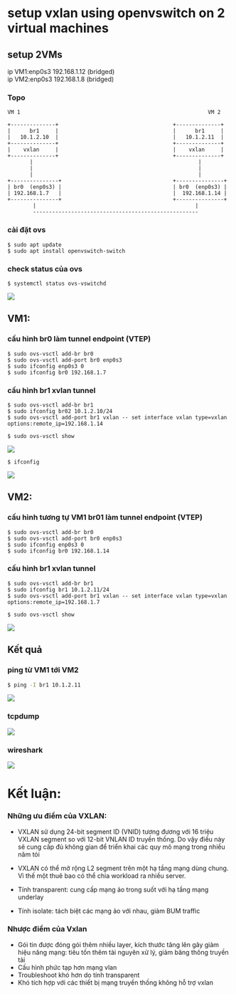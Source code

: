 # setup vxlan using openvswitch on 2 virtual machines

## setup 2VMs 
ip VM1:enp0s3 192.168.1.12 (bridged) </br >
ip VM2:enp0s3 192.168.1.8 (bridged)

### Topo
````
VM 1                                                           VM 2

+--------------+                                    +--------------+
|      br1     |                                    |      br1     |
|   10.1.2.10  |                                    |   10.1.2.11  |
+--------------+                                    +--------------+
|    vxlan     |                                    |    vxlan     |
+--------------+                                    +--------------+
       |                                                    |
       |                                                    |
       |                                                    |
+---------------+                                   +---------------+
| br0  (enp0s3) |                                   | br0  (enp0s3) |
| 192.168.1.7   |                                   |  192.168.1.14 |
+---------------+                                   +---------------+
        |                                                  |
        ----------------------------------------------------
````


### cài đặt ovs
```
$ sudo apt update
$ sudo apt install openvswitch-switch
```

### check status của ovs
```
$ systemctl status ovs-vswitchd
```

![](https://raw.githubusercontent.com/toanduc0671/NguyenDucToan_week3/main/image/systemctl.png)

## VM1:
### cấu hình br0 làm tunnel endpoint (VTEP)
```
$ sudo ovs-vsctl add-br br0
$ sudo ovs-vsctl add-port br0 enp0s3
$ sudo ifconfig enp0s3 0
$ sudo ifconfig br0 192.168.1.7
```

### cấu hình br1 xvlan tunnel
```
$ sudo ovs-vsctl add-br br1
$ sudo ifconfig br02 10.1.2.10/24
$ sudo ovs-vsctl add-port br1 vxlan -- set interface vxlan type=vxlan options:remote_ip=192.168.1.14
```

```
$ sudo ovs-vsctl show
```
![](https://raw.githubusercontent.com/toanduc0671/NguyenDucToan_week3/main/image/show.png)

```
$ ifconfig
```
![](https://raw.githubusercontent.com/toanduc0671/NguyenDucToan_week3/main/image/ifconfigVM2.png)


## VM2:

### cấu hình tương tự VM1 br01 làm tunnel endpoint (VTEP)
```
$ sudo ovs-vsctl add-br br0
$ sudo ovs-vsctl add-port br0 enp0s3
$ sudo ifconfig enp0s3 0
$ sudo ifconfig br0 192.168.1.14
```

### cấu hình br1 xvlan tunnel
```
$ sudo ovs-vsctl add-br br1
$ sudo ifconfig br1 10.1.2.11/24
$ sudo ovs-vsctl add-port br1 vxlan -- set interface vxlan type=vxlan options:remote_ip=192.168.1.7
```

```
$ sudo ovs-vsctl show
```
![](https://raw.githubusercontent.com/toanduc0671/NguyenDucToan_week3/main/image/show2.png)

## **Kết quả**

### ping từ VM1 tới VM2

```bash
$ ping -I br1 10.1.2.11
```
![](https://raw.githubusercontent.com/toanduc0671/NguyenDucToan_week3/main/image/pingbr1.png)

### tcpdump
![](https://raw.githubusercontent.com/toanduc0671/NguyenDucToan_week3/main/image/tcpdump.png)

### wireshark
![](https://raw.githubusercontent.com/toanduc0671/NguyenDucToan_week3/main/image/wireshark.png)

# Kết luận:
### Những ưu điểm của VXLAN:
- VXLAN sử dụng 24-bit segment ID (VNID) tương đương với 16 triệu VXLAN segment so với 12-bit VNLAN ID truyền thống. Do vậy điều này sẽ cung cấp đủ không gian để triển khai các quy mô mạng trong nhiều năm tói

- VXLAN có thể mở rộng L2 segment trên một hạ tầng mạng dùng chung. Vì thế một thuê bao có thể chia workload ra nhiều server.
- Tính transparent: cung cấp mạng ảo trong suốt với hạ tầng mạng underlay
- Tính isolate: tách biệt các mạng ảo với nhau, giảm BUM traffic
### Nhược điểm của Vxlan
- Gói tin được đóng gói thêm nhiều layer, kích thước tăng lên gây giảm hiệu năng mạng:  tiêu tốn thêm tài nguyên xử lý, giảm băng thông truyền tải
- Cấu hình phức tạp hơn mạng vlan
- Troubleshoot khó hơn do tính transparent
- Khó tích hợp với các thiết bị mạng truyền thống không hỗ trợ vxlan



